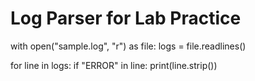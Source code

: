 # Log Parser for Lab Practice
with open("sample.log", "r") as file:
    logs = file.readlines()

for line in logs:
    if "ERROR" in line:
        print(line.strip())
